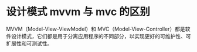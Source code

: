 # 设计模式 mvvm 与 mvc 的区别

MVVM（Model-View-ViewModel）和 MVC（Model-View-Controller）都是软件设计模式，它们都是用于分离应用程序的不同部分，以实现更好的可维护性、可扩展性和可测试性。
